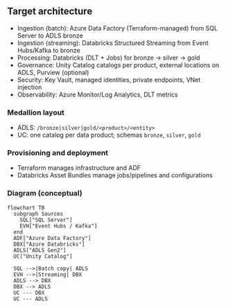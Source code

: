 ## Target architecture

- Ingestion (batch): Azure Data Factory (Terraform-managed) from SQL Server to ADLS bronze
- Ingestion (streaming): Databricks Structured Streaming from Event Hubs/Kafka to bronze
- Processing: Databricks (DLT + Jobs) for bronze → silver → gold
- Governance: Unity Catalog catalogs per product, external locations on ADLS, Purview (optional)
- Security: Key Vault, managed identities, private endpoints, VNet injection
- Observability: Azure Monitor/Log Analytics, DLT metrics

### Medallion layout
- ADLS: `/bronze|silver|gold/<product>/<entity>`
- UC: one catalog per data product; schemas `bronze`, `silver`, `gold`

### Provisioning and deployment
- Terraform manages infrastructure and ADF
- Databricks Asset Bundles manage jobs/pipelines and configurations

### Diagram (conceptual)
```mermaid
flowchart TB
  subgraph Sources
    SQL["SQL Server"]
    EVH["Event Hubs / Kafka"]
  end
  ADF["Azure Data Factory"]
  DBX["Azure Databricks"]
  ADLS["ADLS Gen2"]
  UC["Unity Catalog"]

  SQL -->|Batch copy| ADLS
  EVH -->|Streaming| DBX
  ADLS --> DBX
  DBX --> ADLS
  UC --- DBX
  UC --- ADLS
``` 